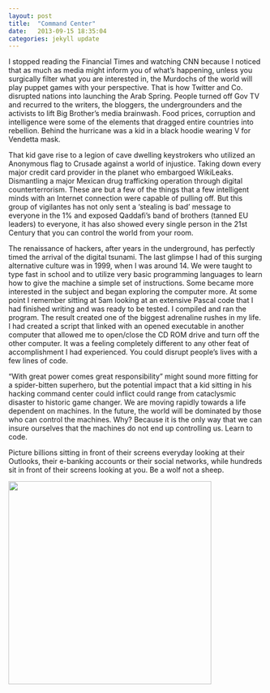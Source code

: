 ```yaml
---
layout: post
title:  "Command Center"
date:   2013-09-15 18:35:04
categories: jekyll update
---
```

I stopped reading the Financial Times and watching CNN because I noticed that as much as media might inform you of what’s happening, unless you surgically filter what you are interested in, the Murdochs of the world will play puppet games with your perspective. That is how Twitter and Co. disrupted nations into launching the Arab Spring. People turned off Gov TV and recurred to the writers, the bloggers, the undergrounders and the activists to lift Big Brother’s media brainwash. Food prices, corruption and intelligence were some of the elements that dragged entire countries into rebellion. Behind the hurricane was a kid in a black hoodie wearing V for Vendetta mask.

That kid gave rise to a legion of cave dwelling keystrokers who utilized an Anonymous flag to Crusade against a world of injustice. Taking down every major credit card provider in the planet who embargoed WikiLeaks. Dismantling a major Mexican drug trafficking operation through digital counterterrorism. These are but a few of the things that a few intelligent minds with an Internet connection were capable of pulling off. But this group of vigilantes has not only sent a ‘stealing is bad’ message to everyone in the 1% and exposed Qaddafi’s band of brothers (tanned EU leaders) to everyone, it has also showed every single person in the 21st Century that you can control the world from your room.

The renaissance of hackers, after years in the underground, has perfectly timed the arrival of the digital tsunami. The last glimpse I had of this surging alternative culture was in 1999, when I was around 14. We were taught to type fast in school and to utilize very basic programming languages to learn how to give the machine a simple set of instructions. Some became more interested in the subject and began exploring the computer more. At some point I remember sitting at 5am looking at an extensive Pascal code that I had finished writing and was ready to be tested. I compiled and ran the program. The result created one of the biggest adrenaline rushes in my life. I had created a script that linked with an opened executable in another computer that allowed me to open/close the CD ROM drive and turn off the other computer. It was a feeling completely different to any other feat of accomplishment I had experienced. You could disrupt people’s lives with a few lines of code.

“With great power comes great responsibility” might sound more fitting for a spider-bitten superhero, but the potential impact that a kid sitting in his hacking command center could inflict could range from cataclysmic disaster to historic game changer. We are moving rapidly towards a life dependent on machines. In the future, the world will be dominated by those who can control the machines. Why? Because it is the only way that we can insure ourselves that the machines do not end up controlling us. Learn to code.

Picture billions sitting in front of their screens everyday looking at their Outlooks, their e-banking accounts or their social networks, while hundreds sit in front of their screens looking at you. Be a wolf not a sheep.

<img src="http://lightbulbmanifesto.files.wordpress.com/2012/12/com-x-intro.jpg" style="height:400px; width:auto;">